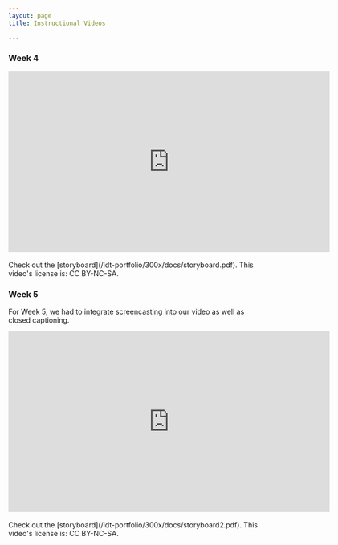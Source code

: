 ```yaml
---
layout: page
title: Instructional Videos

---
```


### Week 4

<div class="video-responsive"><iframe src="https://player.vimeo.com/video/301357127?title=0&byline=0&portrait=0" width="640" height="360" frameborder="0" webkitallowfullscreen mozallowfullscreen allowfullscreen></iframe></div><BR>
  Check out the [storyboard](/idt-portfolio/300x/docs/storyboard.pdf).
This video's license is: CC BY-NC-SA.
  
### Week 5
For Week 5, we had to integrate screencasting into our video as well as closed captioning.

  <div class="video-responsive"><iframe src="https://player.vimeo.com/video/303119336?title=0&byline=0&portrait=0" width="640" height="360" frameborder="0" webkitallowfullscreen mozallowfullscreen allowfullscreen></iframe></div><BR>
  Check out the [storyboard](/idt-portfolio/300x/docs/storyboard2.pdf).
This video's license is: CC BY-NC-SA.

